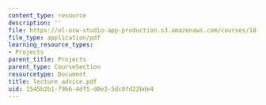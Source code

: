 ```yaml
---
content_type: resource
description: ''
file: https://ol-ocw-studio-app-production.s3.amazonaws.com/courses/18-704-seminar-in-algebra-and-number-theory-rational-points-on-elliptic-curves-fall-2004/1545b2b1f9b64df5d0e35dc0fd22bde4_lecture_advice.pdf
file_type: application/pdf
learning_resource_types:
- Projects
parent_title: Projects
parent_type: CourseSection
resourcetype: Document
title: lecture_advice.pdf
uid: 1545b2b1-f9b6-4df5-d0e3-5dc0fd22bde4
---
```

